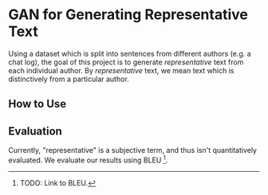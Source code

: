 # GAN for Generating Representative Text

Using a dataset which is split into sentences from different authors (e.g. a chat log), the goal of this project is to generate _representative_ text from each individual author. By _representative_ text, we mean text which is distinctively from a particular author. 

## How to Use

## Evaluation
Currently, "representative" is a subjective term, and thus isn't quantitatively evaluated. We evaluate our results using BLEU [^BLEU].

[^BLEU]: TODO: Link to BLEU.
